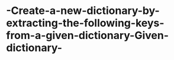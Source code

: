 # -Create-a-new-dictionary-by-extracting-the-following-keys-from-a-given-dictionary-Given-dictionary-